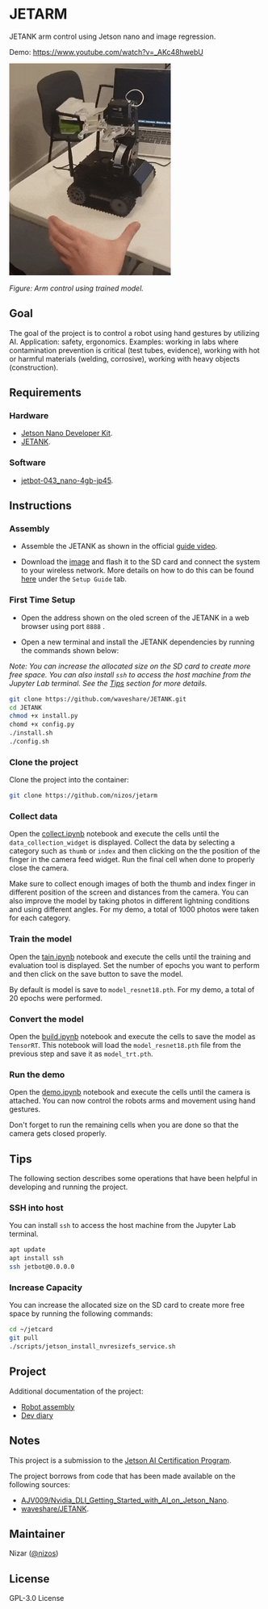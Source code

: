 # JETARM

JETANK arm control using Jetson nano and image regression.

Demo: <https://www.youtube.com/watch?v=_AKc48hwebU>

![Animated recording showing robot grip and arm control using image regression](./assets/diary/regression-day-7.gif)

*Figure: Arm control using trained model.*

## Goal

The goal of the project is to control a robot using hand gestures by utilizing AI.
Application: safety, ergonomics.
Examples: working in labs where contamination prevention is critical (test tubes, evidence), working with hot or harmful materials (welding, corrosive), working with heavy objects (construction).

## Requirements

### Hardware

* [Jetson Nano Developer Kit](https://developer.nvidia.com/embedded/jetson-nano-developer-kit).
* [JETANK](https://www.waveshare.com/jetank-ai-kit.htm).

### Software

* [jetbot-043_nano-4gb-jp45](https://github.com/NVIDIA-AI-IOT/jetbot/releases).

## Instructions

### Assembly

* Assemble the JETANK as shown in the official [guide video](https://youtu.be/qNy1hulFk6I).

* Download the [image](https://github.com/NVIDIA-AI-IOT/jetbot/releases) and flash it to the SD card and connect the system to your wireless network. More details on how to do this can be found [here](https://www.waveshare.com/wiki/JETANK_AI_Kit) under the `Setup Guide` tab.

### First Time Setup

* Open the address shown on the oled screen of the JETANK in a web browser using port `8888` .

* Open a new terminal and install the JETANK dependencies by running the commands shown below:

*Note: You can increase the allocated size on the SD card to create more free space. You can also install `ssh` to access the host machine from the Jupyter Lab terminal. See the [Tips](##Tips) section for more details.*

```bash
git clone https://github.com/waveshare/JETANK.git
cd JETANK
chmod +x install.py
chomd +x config.py
./install.sh
./config.sh
```

### Clone the project

Clone the project into the container:

```bash
git clone https://github.com/nizos/jetarm
```

### Collect data

Open the [collect.ipynb](./collect.ipynb) notebook and execute the cells until the `data_collection_widget` is displayed. Collect the data by selecting a category such as `thumb` or `index` and then clicking on the the position of the finger in the camera feed widget. Run the final cell when done to properly close the camera.

Make sure to collect enough images of both the thumb and index finger in different position of the screen and distances from the camera. You can also improve the model by taking photos in different lightning conditions and using different angles. For my demo, a total of 1000 photos were taken for each category.

### Train the model

Open the [tain.ipynb](./tain.ipynb) notebook and execute the cells until the training and evaluation tool is displayed. Set the number of epochs you want to perform and then click on the save button to save the model.

By default is model is save to `model_resnet18.pth`. For my demo, a total of 20 epochs were performed.

### Convert the model

Open the [build.ipynb](./build.ipynb) notebook and execute the cells to save the model as `TensorRT`. This notebook will load the `model_resnet18.pth` file from the previous step and save it as `model_trt.pth`.

### Run the demo

Open the [demo.ipynb](./demo.ipynb) notebook and execute the cells until the camera is attached. You can now control the robots arms and movement using hand gestures.

Don't forget to run the remaining cells when you are done so that the camera gets closed properly.

## Tips

The following section describes some operations that have been helpful in developing and running the project.

### SSH into host

You can install `ssh` to access the host machine from the Jupyter Lab terminal.

```bash
apt update
apt install ssh
ssh jetbot@0.0.0.0
```

### Increase Capacity

You can increase the allocated size on the SD card to create more free space by running the following commands:

```bash
cd ~/jetcard
git pull
./scripts/jetson_install_nvresizefs_service.sh
```

## Project

Additional documentation of the project:

* [Robot assembly](./docs/ASSEMBLY.md)
* [Dev diary](./docs/DIARY.md)

## Notes

This project is a submission to the [Jetson AI Certification Program](https://developer.nvidia.com/embedded/learn/jetson-ai-certification-programs).

The project borrows from code that has been made available on the following sources:

* [AJV009/Nvidia_DLI_Getting_Started_with_AI_on_Jetson_Nano](https://github.com/AJV009/Nvidia_DLI_Getting_Started_with_AI_on_Jetson_Nano).
* [waveshare/JETANK](https://github.com/waveshare/JETANK).

## Maintainer

Nizar ([@nizos](https://github.com/nizos))

## License

GPL-3.0 License
